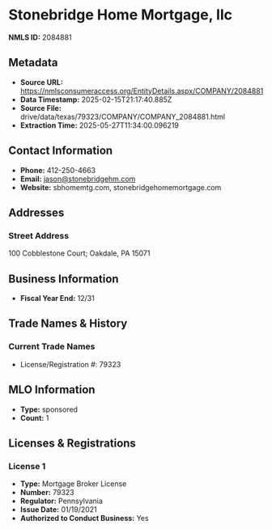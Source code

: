 # Stonebridge Home Mortgage, llc

**NMLS ID:** 2084881

## Metadata
- **Source URL:** https://nmlsconsumeraccess.org/EntityDetails.aspx/COMPANY/2084881
- **Data Timestamp:** 2025-02-15T21:17:40.885Z
- **Source File:** drive/data/texas/79323/COMPANY/COMPANY_2084881.html
- **Extraction Time:** 2025-05-27T11:34:00.096219

## Contact Information
- **Phone:** 412-250-4663
- **Email:** jason@stonebridgehm.com
- **Website:** sbhomemtg.com, stonebridgehomemortgage.com

## Addresses
### Street Address
100 Cobblestone Court; Oakdale, PA 15071

## Business Information
- **Fiscal Year End:** 12/31

## Trade Names & History
### Current Trade Names
- License/Registration #: 79323

## MLO Information
- **Type:** sponsored
- **Count:** 1

## Licenses & Registrations

### License 1
- **Type:** Mortgage Broker License
- **Number:** 79323
- **Regulator:** Pennsylvania
- **Issue Date:** 01/19/2021
- **Authorized to Conduct Business:** Yes
